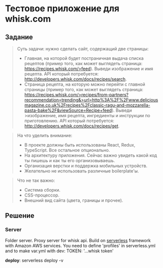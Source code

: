 # Тестовое приложение для whisk.com

## Задание
> Суть задачи: нужно сделать сайт, содержащий две страницы:
> - Главная, на которой будет постраничная выдача списка рецептов (пример того, как может выглядеть страница: https://recipes.whisk.com/>feed). Выведи изображение и имя рецепта. API который потребуется: http://developers.whisk.com/docs/recipes/search.
>- Страница рецепта, на которую можно перейти с главной страницы (пример того, как может выглядеть страница: https://recipes.whisk.com/>recipes/from-partners?recommendation=trending&>url=http%3A%2F%2Fwww.deliciousmagazine.co.uk%2Frecipes%2Fclassic-ragu-and-mozzarella-pasta-bake%2F&viewSource=Recipe+feed). Выведи >изображение, имя рецепта, ингредиенты и инструкции по приготовлению. API который потребуется: http://developers.whisk.com/docs/recipes/get.

> На что уделить внимание:
> - В проекте должны быть использованы React, Redux, TypeScript. Все остальное опционально.
> - На архитектуру приложения. Сейчас важно увидеть какой код ты пишешь и как ты его организовываешь.
> - Организация верстки и поддержка мобильных устройств.
> - Желательно не использовать различные boilerplate'ы.

> Что не так важно:
> - Система сборки.
> - CSS-процессор.
> - Внешний вид сайта (цвета, границы и прочее).

## Решение

### Server 
Folder server. Proxy server for whisk api. Build on [serverless](https://serverless.com/) framework with Amazon AWS services.
You need to define 'profiles' in serverless.yml and to make var.yml with dev: TOKEN: '...whisk token'

**deploy**: serverless deploy -v